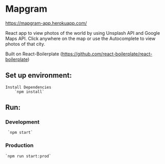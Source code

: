 # Mapgram

https://mapgram-app.herokuapp.com/

React app to view photos of the world by using Unsplash API and Google Maps API.
Click anywhere on the map or use the Autocomplete to view photos of that city. 

Built on React-Boilerplate (https://github.com/react-boilerplate/react-boilerplate)

## Set up environment:
		
	Install Dependencies 
		`npm install`

## Run:
  ### Development
     `npm start`
     
  ### Production
    `npm run start:prod`

